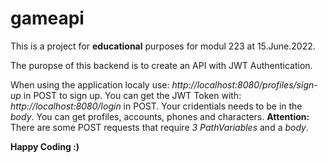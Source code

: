 # gameapi

This is a project for **educational** purposes for modul 223 at 15.June.2022.

The puropse of this backend is to create an API with JWT Authentication.

When using the application localy use: *http://localhost:8080/profiles/sign-up* in POST to sign up.
You can get the JWT Token with: *http://localhost:8080/login* in POST. Your cridentials needs to be in the *body*.
You can get profiles, accounts, phones and characters.
**Attention:** There are some POST requests that require *3 PathVariables* and a *body*.

**Happy Coding :)**
